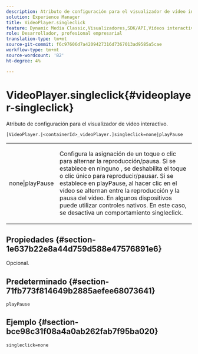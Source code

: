 ```yaml
---
description: Atributo de configuración para el visualizador de vídeo interactivo.
solution: Experience Manager
title: VideoPlayer.singleclick
feature: Dynamic Media Classic,Visualizadores,SDK/API,Vídeos interactivos
role: Desarrollador, profesional empresarial
translation-type: tm+mt
source-git-commit: f6c97606d7a4209427316d7367013ad9585a5cae
workflow-type: tm+mt
source-wordcount: '82'
ht-degree: 4%

---
```



# VideoPlayer.singleclick{#videoplayer-singleclick}

Atributo de configuración para el visualizador de vídeo interactivo.

`[VideoPlayer.|<containerId>_videoPlayer.]singleclick=none|playPause`

<table id="table_441553CD34C94A58A9D7CBF772DEDDB6"> 
 <tbody> 
  <tr> 
   <td colname="col1"> <p> <span class="codeph"> none|playPause</span> </p> </td> 
   <td colname="col2"> <p> Configura la asignación de un toque o clic para alternar la reproducción/pausa. Si se establece en <span class="codeph"> ninguno</span> , se deshabilita el toque o clic único para reproducir/pausar. Si se establece en <span class="codeph"> playPause</span>, al hacer clic en el vídeo se alternan entre la reproducción y la pausa del vídeo. En algunos dispositivos puede utilizar controles nativos. En este caso, se desactiva un comportamiento <span class="codeph"> singleclick</span>. </p> </td> 
  </tr> 
 </tbody> 
</table>

## Propiedades {#section-1e637b22e8a44d759d588e47576891e6}

Opcional.

## Predeterminado {#section-71fb773f814649b2885aefee68073641}

`playPause`

## Ejemplo {#section-bce98c31f08a4a0ab262fab7f95ba020}

```
singleclick=none
```

